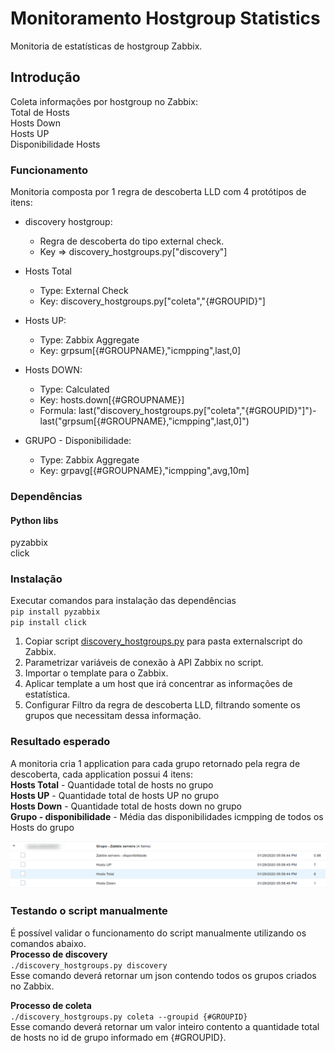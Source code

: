 # Monitoramento Hostgroup Statistics

Monitoria de estatísticas de hostgroup Zabbix.

## Introdução

Coleta informações por hostgroup no Zabbix:  
Total de Hosts  
Hosts Down  
Hosts UP  
Disponibilidade Hosts  

### Funcionamento
Monitoria composta por 1 regra de descoberta LLD com 4 protótipos de itens:

* discovery hostgroup:
	* Regra de descoberta do tipo external check.
	* Key => discovery_hostgroups.py["discovery"]  

* Hosts Total
	* Type: External Check
	* Key: discovery_hostgroups.py["coleta","{#GROUPID}"]
* Hosts UP:
	* Type: Zabbix Aggregate
	* Key: grpsum[{#GROUPNAME},"icmpping",last,0]
* Hosts DOWN:
	* Type: Calculated
	* Key: hosts.down[{#GROUPNAME}]
	* Formula: last("discovery_hostgroups.py[\"coleta\",\"{#GROUPID}\"]")-last("grpsum[{#GROUPNAME},\"icmpping\",last,0]")
* GRUPO - Disponibilidade:
	* Type: Zabbix Aggregate
	* Key: grpavg[{#GROUPNAME},"icmpping",avg,10m]	

### Dependências

#### Python libs
pyzabbix  
click

### Instalação

Executar comandos para instalação das dependências  
`pip install pyzabbix`  
`pip install click`

1. Copiar script [discovery_hostgroups.py](discovery_hostgroups.py) para pasta externalscript do Zabbix.  
2. Parametrizar variáveis de conexão à API Zabbix no script.  
3. Importar o template para o Zabbix.
4. Aplicar template a um host que irá concentrar as informações de estatística.
5. Configurar Filtro da regra de descoberta LLD, filtrando somente os grupos que necessitam dessa informação.

### Resultado esperado

A monitoria cria 1 application para cada grupo retornado pela regra de descoberta, cada application possui 4 itens:  
**Hosts Total** - Quantidade total de hosts no grupo  
**Hosts UP** - Quantidade total de hosts UP no grupo  
**Hosts Down** - Quantidade total de hosts down no grupo  
**Grupo - disponibilidade** - Média das disponibilidades icmpping de todos os Hosts do grupo  

![Resultado](img/imagem01.png)

### Testando o script manualmente

É possível validar o funcionamento do script manualmente utilizando os comandos abaixo.  
**Processo de discovery**  
`./discovery_hostgroups.py discovery`  
Esse comando deverá retornar um json contendo todos os grupos criados no Zabbix.  

**Processo de coleta**  
`./discovery_hostgroups.py coleta --groupid {#GROUPID}`  
Esse comando deverá retornar um valor inteiro contento a quantidade total de hosts no id de grupo informado em {#GROUPID}.  

